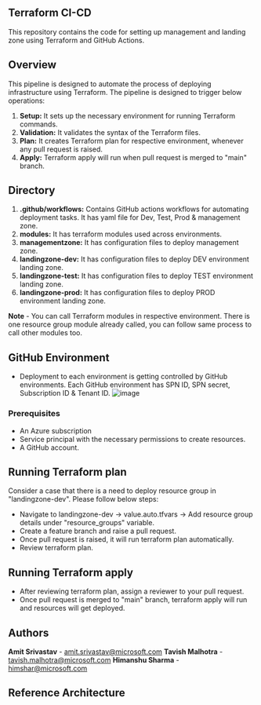 ## Terraform CI-CD ##

This repository contains the code for setting up management and landing zone using Terraform and GitHub Actions.

## Overview

This pipeline is designed to automate the process of deploying infrastructure using Terraform. The pipeline is designed to trigger below operations:
 
1. **Setup:** It sets up the necessary environment for running Terraform commands.
2. **Validation:** It validates the syntax of the Terraform files.
3. **Plan:** It creates Terraform plan for respective environment, whenever any pull request is raised.
4. **Apply:** Terraform apply will run when pull request is merged to "main" branch.

## Directory

1. **.github/workflows:** Contains GitHub actions workflows for automating deployment tasks. It has yaml file for Dev, Test, Prod & management zone.
2. **modules:** It has terraform modules used across environments.
3. **managementzone:** It has configuration files to deploy management zone. 
4. **landingzone-dev:** It has configuration files to deploy DEV environment landing zone.
5. **landingzone-test:** It has configuration files to deploy TEST environment landing zone.
6. **landingzone-prod:** It has configuration files to deploy PROD environment landing zone.

**Note** - You can call Terraform modules in respective environment. There is one resource group module already called, you can follow same process to call other modules too.

## GitHub Environment

- Deployment to each environment is getting controlled by GitHub environments. Each GitHub environment has SPN ID, SPN secret, Subscription ID & Tenant ID.
  ![image](https://github.com/Himanshu8445/terraform-ci-cd/assets/107118596/72441774-61ac-444d-9cec-49f44444b1b2)

### Prerequisites

- An Azure subscription 
- Service principal with the necessary permissions to create resources.
- A GitHub account.

## Running Terraform plan
 
Consider a case that there is a need to deploy resource group in "landingzone-dev". Please follow below steps:

- Navigate to landingzone-dev -> value.auto.tfvars -> Add resource group details under "resource_groups" variable.
- Create a feature branch and raise a pull request. 
- Once pull request is raised, it will run terraform plan automatically.
- Review terraform plan.

## Running Terraform apply

- After reviewing terraform plan, assign a reviewer to your pull request.
- Once pull request is merged to "main" branch, terraform apply will run and resources will get deployed.

## Authors

**Amit Srivastav** - amit.srivastav@microsoft.com
**Tavish Malhotra** - tavish.malhotra@microsoft.com
**Himanshu Sharma** - himshar@microsoft.com

## Reference Architecture

